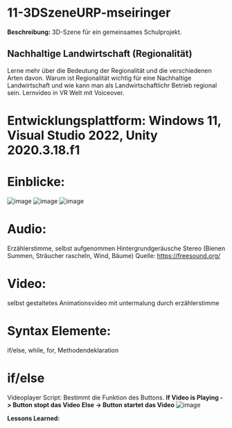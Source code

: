 # 11-3DSzeneURP-mseiringer

**Beschreibung:** 3D-Szene für ein gemeinsames Schulprojekt.

## Nachhaltige Landwirtschaft (Regionalität)
Lerne mehr über die Bedeutung der Regionalität und
die verschiedenen Arten davon. Warum ist Regionalität wichtig für eine Nachhaltige Landwirtschaft und wie kann man als Landwirtschaftlichr Betrieb regional sein. Lernvideo in VR Welt mit Voiceover. 

# Entwicklungsplattform: Windows 11, Visual Studio 2022, Unity 2020.3.18.f1

# Einblicke:
![image](https://github.com/4ahmns-2223-Sosem/11-3DSzeneURP-mseiringer/assets/90834304/1c6d8a66-470d-453f-8645-40dbe0c4acf5)
![image](https://github.com/4ahmns-2223-Sosem/11-3DSzeneURP-mseiringer/assets/90834304/7d9dbe62-5626-44e2-adaa-9356ae798cd6)
![image](https://github.com/4ahmns-2223-Sosem/11-3DSzeneURP-mseiringer/assets/90834304/611c04fa-1b08-435e-9be2-461c59e3501d)

# Audio:
Erzählerstimme, selbst aufgenommen
Hintergrundgeräusche Stereo (Bienen Summen, Sträucher rascheln, Wind, Bäume)
Quelle: https://freesound.org/

# Video:
selbst gestaltetes Animationsvideo mit untermalung durch erzählerstimme

# Syntax Elemente:
if/else, while, for, Methodendeklaration

# if/else
Videoplayer Script: Bestimmt die Funktion des Buttons. 
**If Video is Playing -> Button stopt das Video**
**Else -> Button startet das Video**
![image](https://github.com/4ahmns-2223-Sosem/11-3DSzeneURP-mseiringer/assets/90834304/a7976ed9-7be6-49c6-b491-95a6fd01d71c)



**Lessons Learned:**
